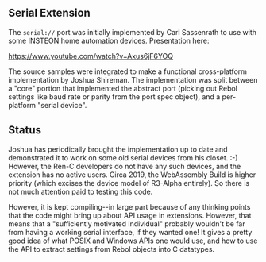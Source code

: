 ## Serial Extension

The `serial://` port was initially implemented by Carl Sassenrath to use with
some INSTEON home automation devices.  Presentation here:

https://www.youtube.com/watch?v=Axus6jF6YOQ

The source samples were integrated to make a functional cross-platform
implementation by Joshua Shireman.  The implementation was split between a
"core" portion that implemented the abstract port (picking out Rebol settings
like baud rate or parity from the port spec object), and a per-platform
"serial device".

## Status

Joshua has periodically brought the implementation up to date and demonstrated
it to work on some old serial devices from his closet. :-)   However, the
Ren-C developers do not have any such devices, and the extension has no
active users.  Circa 2019, the WebAssembly Build is higher priority (which
excises the device model of R3-Alpha entirely).  So there is not much
attention paid to testing this code.

However, it is kept compiling--in large part because of any thinking points
that the code might bring up about API usage in extensions.  However, that
means that a "sufficiently motivated individual" probably wouldn't be far from
having a working serial interface, if they wanted one!  It gives a pretty good
idea of what POSIX and Windows APIs one would use, and how to use the API
to extract settings from Rebol objects into C datatypes.
